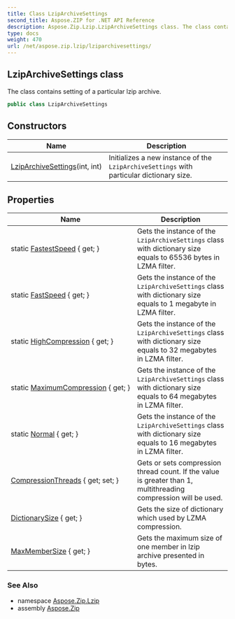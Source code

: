```yaml
---
title: Class LzipArchiveSettings
second_title: Aspose.ZIP for .NET API Reference
description: Aspose.Zip.Lzip.LzipArchiveSettings class. The class contains setting of a particular lzip archive
type: docs
weight: 470
url: /net/aspose.zip.lzip/lziparchivesettings/
---
```

## LzipArchiveSettings class

The class contains setting of a particular lzip archive.

```csharp
public class LzipArchiveSettings
```

## Constructors

| Name | Description |
| --- | --- |
| [LzipArchiveSettings](lziparchivesettings/)(int, int) | Initializes a new instance of the `LzipArchiveSettings` with particular dictionary size. |

## Properties

| Name | Description |
| --- | --- |
| static [FastestSpeed](../../aspose.zip.lzip/lziparchivesettings/fastestspeed/) { get; } | Gets the instance of the `LzipArchiveSettings` class with dictionary size equals to 65536 bytes in LZMA filter. |
| static [FastSpeed](../../aspose.zip.lzip/lziparchivesettings/fastspeed/) { get; } | Gets the instance of the `LzipArchiveSettings` class with dictionary size equals to 1 megabyte in LZMA filter. |
| static [HighCompression](../../aspose.zip.lzip/lziparchivesettings/highcompression/) { get; } | Gets the instance of the `LzipArchiveSettings` class with dictionary size equals to 32 megabytes in LZMA filter. |
| static [MaximumCompression](../../aspose.zip.lzip/lziparchivesettings/maximumcompression/) { get; } | Gets the instance of the `LzipArchiveSettings` class with dictionary size equals to 64 megabytes in LZMA filter. |
| static [Normal](../../aspose.zip.lzip/lziparchivesettings/normal/) { get; } | Gets the instance of the `LzipArchiveSettings` class with dictionary size equals to 16 megabytes in LZMA filter. |
| [CompressionThreads](../../aspose.zip.lzip/lziparchivesettings/compressionthreads/) { get; set; } | Gets or sets compression thread count. If the value is greater than 1, multithreading compression will be used. |
| [DictionarySize](../../aspose.zip.lzip/lziparchivesettings/dictionarysize/) { get; } | Gets the size of dictionary which used by LZMA compression. |
| [MaxMemberSize](../../aspose.zip.lzip/lziparchivesettings/maxmembersize/) { get; } | Gets the maximum size of one member in lzip archive presented in bytes. |

### See Also

* namespace [Aspose.Zip.Lzip](../../aspose.zip.lzip/)
* assembly [Aspose.Zip](../../)



